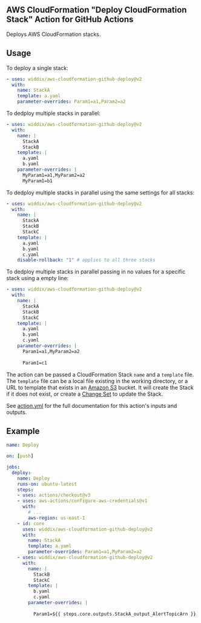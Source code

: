 ## AWS CloudFormation "Deploy CloudFormation Stack" Action for GitHub Actions

Deploys AWS CloudFormation stacks.

## Usage

To deploy a single stack:

```yaml
- uses: widdix/aws-cloudformation-github-deploy@v2
  with:
    name: StackA
    template: a.yaml
    parameter-overrides: Param1=a1,Param2=a2
```
 
To dedploy multiple stacks in parallel:

```yaml
- uses: widdix/aws-cloudformation-github-deploy@v2
  with:
    name: |
      StackA
      StackB
    template: |
      a.yaml
      b.yaml
    parameter-overrides: |
      MyParam1=a1,MyParam2=a2
      MyParam1=b1
```

To dedploy multiple stacks in parallel using the same settings for all stacks:

```yaml
- uses: widdix/aws-cloudformation-github-deploy@v2
  with:
    name: |
      StackA
      StackB
      StackC
    template: |
      a.yaml
      b.yaml
      c.yaml
    disable-rollback: "1" # applies to all three stacks
```

To dedploy multiple stacks in parallel passing in no values for a specific stack using a empty line:

```yaml
- uses: widdix/aws-cloudformation-github-deploy@v2
  with:
    name: |
      StackA
      StackB
      StackC
    template: |
      a.yaml
      b.yaml
      c.yaml
    parameter-overrides: |
      Param1=a1,MyParam2=a2
      
      Param1=c1
```

The action can be passed a CloudFormation Stack `name` and a `template` file. The `template` file can be a local file existing in the working directory, or a URL to template that exists in an [Amazon S3](https://aws.amazon.com/s3/) bucket. It will create the Stack if it does not exist, or create a [Change Set](https://docs.aws.amazon.com/AWSCloudFormation/latest/UserGuide/using-cfn-updating-stacks-changesets.html) to update the Stack. 

See [action.yml](action.yml) for the full documentation for this action's inputs and outputs.

## Example

```yaml
name: Deploy

on: [push]

jobs:
  deploy:
    name: Deploy
    runs-on: ubuntu-latest
    steps:
    - uses: actions/checkout@v3
    - uses: aws-actions/configure-aws-credentials@v1
      with:
        # ...
        aws-region: us-east-1
    - id: core
      uses: widdix/aws-cloudformation-github-deploy@v2
      with:
        name: StackA
        template: a.yaml
        parameter-overrides: Param1=a1,MyParam2=a2
    - uses: widdix/aws-cloudformation-github-deploy@v2
      with:
        name: |
          StackB
          StackC
        template: |
          b.yaml
          c.yaml
        parameter-overrides: |
          
          Param1=${{ steps.core.outputs.StackA_output_AlertTopicArn }}
```
